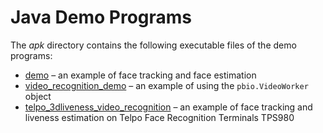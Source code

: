 # Java Demo Programs 

The *apk* directory contains the following executable files of the demo programs:

* [demo](demo.md) – an example of face tracking and face estimation
* [video_recognition_demo](video_recognition_demo.md) – an example of using the `pbio.VideoWorker` object
* [telpo_3dliveness_video_recognition](telpo_3dliveness_video_recognition.md) – an example of face tracking and liveness estimation on Telpo Face Recognition Terminals TPS980
